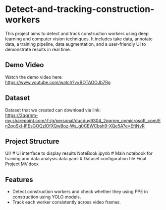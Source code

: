 # Detect-and-tracking-construction-workers

This project aims to detect and track construction workers using deep learning and computer vision techniques. It includes take data, annotate data, a training pipeline, data augmentation, and a user-friendly UI to demonstrate results in real time.

## Demo Video
Watch the demo video here:  
https://www.youtube.com/watch?v=BOTAOOJb7Rg

## Dataset
Dataset that we created can download via link:  
https://2qqrnm-my.sharepoint.com/:f:/g/personal/ducduy9304_2qqrnm_onmicrosoft_com/En2pqSkI-lFEsGOQzlOfXQwBoz-Ws_g0CEWCbsh9-XQe5A?e=EftNvR

## Project Structure
UI/                    # UI interface to display results
NoteBook.ipynb         # Main notebook for training and data analysis
data.yaml              # Dataset configuration file
Final Project MV.docx 

## Features
- Detect construction workers and check whether they using PPE in construction using YOLO models.
- Track each worker consistently across video frames.
